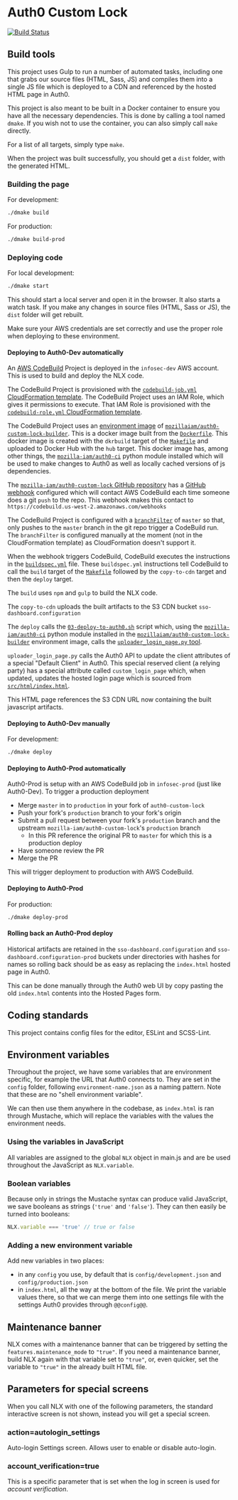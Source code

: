 # Auth0 Custom Lock

[![Build Status](https://travis-ci.org/mozilla-iam/auth0-custom-lock.svg?branch=master)](https://travis-ci.org/mozilla-iam/auth0-custom-lock)

## Build tools

This project uses Gulp to run a number of automated tasks, including one that grabs our source files (HTML, Sass, JS)
and compiles them into a single JS file which is deployed to a CDN and referenced by the hosted HTML page in Auth0.

This project is also meant to be built in a Docker container to ensure you have all the necessary dependencies. This is
done by calling a tool named `dmake`. If you wish not to use the container, you can also simply call `make` directly.

For a list of all targets, simply type `make`.

When the project was built successfully, you should get a `dist` folder, with the generated HTML.

### Building the page

For development:
```bash
./dmake build
```

For production:
```bash
./dmake build-prod
```

### Deploying code

For local development:
```bash
./dmake start
```

This should start a local server and open it in the browser. It also starts a watch task. If you make any changes in
source files (HTML, Sass or JS), the `dist` folder will get rebuilt.

Make sure your AWS credentials are set correctly and use the proper role when deploying to these environment.

#### Deploying to Auth0-Dev automatically

An [AWS CodeBuild](https://docs.aws.amazon.com/codebuild/index.html#lang/en_us)
Project is deployed in the `infosec-dev` AWS account. This is used to build and
deploy the NLX code.

The CodeBuild Project is provisioned with the [`codebuild-job.yml` CloudFormation template](ci/cloudformation/codebuild-job.yml).
The CodeBuild Project uses an IAM Role, which gives it permissions to execute.
That IAM Role is provisioned with the [`codebuild-role.yml` CloudFormation template](ci/cloudformation/codebuild-role.yml).

The CodeBuild Project uses an
[environment image](https://docs.aws.amazon.com/codebuild/latest/userguide/build-env-ref.html)
of
[`mozillaiam/auth0-custom-lock-builder`](https://hub.docker.com/r/mozillaiam/auth0-custom-lock-builder/).
This is a docker image built from the [`Dockerfile`](Dockerfile). This docker image
is created with the `dkrbuild` target of the [`Makefile`](Makefile) and uploaded
to Docker Hub with the `hub` target. This docker image has, among other things,
the [`mozilla-iam/auth0-ci`](https://github.com/mozilla-iam/auth0-ci/) python
module installed which will be used to make changes to Auth0 as well as locally
cached versions of js dependencies.

The [`mozilla-iam/auth0-custom-lock` GitHub repository](https://github.com/mozilla-iam/auth0-custom-lock)
has a [GitHub webhook](https://developer.github.com/webhooks/) configured which
will contact AWS CodeBuild each time someone does a git `push` to the repo. This
webhook makes this contact to `https://codebuild.us-west-2.amazonaws.com/webhooks`

The CodeBuild Project is configured with a [`branchFilter`](https://docs.aws.amazon.com/codebuild/latest/APIReference/API_Webhook.html#CodeBuild-Type-Webhook-branchFilter)
of `master` so that, only pushes to the `master` branch in the git repo trigger
a CodeBuild run. The `branchFilter` is configured manually at the moment (not in
the CloudFormation template) as CloudFormation doesn't support it.

When the webhook triggers CodeBuild, CodeBuild executes the instructions in the
[`buildspec.yml`](buildspec.yml) file. These `buildspec.yml` instructions tell
CodeBuild to call the `build` target of the [`Makefile`](Makefile) followed by
the `copy-to-cdn` target and then the `deploy` target.

The `build` uses `npm` and `gulp` to build the NLX code.

The `copy-to-cdn` uploads the built artifacts to the S3 CDN bucket `sso-dashboard.configuration`

The `deploy` calls the [`03-deploy-to-auth0.sh`](ci/scripts/03-deploy-to-auth0.sh)
script which, using the [`mozilla-iam/auth0-ci`](https://github.com/mozilla-iam/auth0-ci/)
python module installed in the [`mozillaiam/auth0-custom-lock-builder`](https://hub.docker.com/r/mozillaiam/auth0-custom-lock-builder/)
environment image, calls the [`uploader_login_page.py` tool](https://github.com/mozilla-iam/auth0-ci/blob/master/uploader_login_page.py).

`uploader_login_page.py` calls the Auth0 API to update the client attributes of a special
"Default Client" in Auth0. This special reserved client (a relying party) has a
special attribute called `custom_login_page` which, when updated, updates the
hosted login page which is sourced from [`src/html/index.html`](src/html/index.html).

This HTML page references the S3 CDN URL now containing the built javascript artifacts.

#### Deploying to Auth0-Dev manually

For development:
```bash
./dmake deploy
```

#### Deploying to Auth0-Prod automatically

Auth0-Prod is setup with an AWS CodeBuild job in `infosec-prod` (just like 
Auth0-Dev). To trigger a production deployment

* Merge `master` in to `production` in your fork of `auth0-custom-lock`
* Push your fork's `production` branch to your fork's origin
* Submit a pull request between your fork's `production` branch and the upstream
  `mozilla-iam/auth0-custom-lock`'s `production` branch
  * In this PR reference the original PR to `master` for which this is a
    production deploy
* Have someone review the PR
* Merge the PR

This will trigger deployment to production with AWS CodeBuild.

#### Deploying to Auth0-Prod

For production:
```bash
./dmake deploy-prod
```

#### Rolling back an Auth0-Prod deploy

Historical artifacts are retained in the `sso-dashboard.configuration` and
`sso-dashboard.configuration-prod` buckets under directories with hashes for
names so rolling back should be as easy as replacing the `index.html` hosted
page in Auth0.

This can be done manually through the Auth0 web UI by copy pasting the old
`index.html` contents into the Hosted Pages form.

## Coding standards

This project contains config files for the editor, ESLint and SCSS-Lint.

## Environment variables

Throughout the project, we have some variables that are environment specific, for example the URL that Auth0 connects
to. They are set in the `config` folder, following `environment-name.json` as a naming pattern. Note that these are no
"shell environment variable".

We can then use them anywhere in the codebase, as `index.html` is ran through Mustache, which will replace the variables
with the values the environment needs.

### Using the variables in JavaScript

All variables are assigned to the global `NLX` object in main.js and are be used throughout the JavaScript as
`NLX.variable`.

### Boolean variables

Because only in strings the Mustache syntax can produce valid JavaScript, we save booleans as strings (`'true'` and
`'false'`). They can then easily be turned into booleans:

```js
NLX.variable === 'true' // true or false
```

### Adding a new environment variable

Add new variables in two places:

* in any `config` you use, by default that is `config/development.json` and `config/production.json`
* in `index.html`, all the way at the bottom of the file. We print the variable values there, so that we can merge them
  into one settings file with the settings Auth0 provides through `@@config@@`.

## Maintenance banner

NLX comes with a maintenance banner that can be triggered by setting the `features.maintenance_mode` to `"true"`. If you
need a maintenance banner, build NLX again with that variable set to `"true"`, or, even quicker, set the variable to
`"true"` in the already built HTML file.

## Parameters for special screens

When you call NLX with one of the following parameters, the standard interactive screen is not shown, instead you will
get a special screen.

### action=autologin_settings

Auto-login Settings screen. Allows user to enable or disable auto-login.

### account_verification=true

This is a specific parameter that is set when the log in screen is used for _account verification_.
